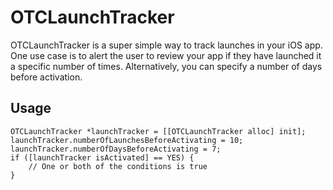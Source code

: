 # OTCLaunchTracker

OTCLaunchTracker is a super simple way to track launches in your iOS app. One use case is to alert the user to review your app if they have launched it a specific number of times. Alternatively, you can specify a number of days before activation.

## Usage

```obj-c
OTCLaunchTracker *launchTracker = [[OTCLaunchTracker alloc] init];
launchTracker.numberOfLaunchesBeforeActivating = 10;
launchTracker.numberOfDaysBeforeActivating = 7;
if ([launchTracker isActivated] == YES) {
	// One or both of the conditions is true
}
```